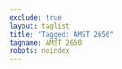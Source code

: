 ```yaml
---
exclude: true
layout: taglist
title: "Tagged: AMST 2650"
tagname: AMST 2650
robots: noindex
---
```

